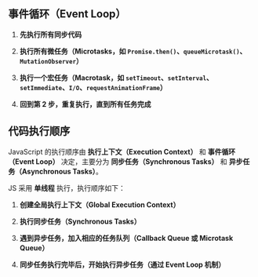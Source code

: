 
## 事件循环（Event Loop）

1. **先执行所有同步代码**
    
2. **执行所有微任务（Microtasks，如 `Promise.then()`、`queueMicrotask()`、`MutationObserver`）**
    
3.  **执行一个宏任务（Macrotask，如 `setTimeout`、`setInterval`、`setImmediate`、`I/O`、`requestAnimationFrame`）**
    
4. **回到第 2 步，重复执行，直到所有任务完成**


## 代码执行顺序

JavaScript 的执行顺序由 **执行上下文（Execution Context）** 和 **事件循环（Event Loop）** 决定，主要分为 **同步任务（Synchronous Tasks）** 和 **异步任务（Asynchronous Tasks）**。

JS 采用 **单线程** 执行，执行顺序如下：

1. **创建全局执行上下文（Global Execution Context）**
    
2. **执行同步任务（Synchronous Tasks）**
    
3. **遇到异步任务，加入相应的任务队列（Callback Queue 或 Microtask Queue）**
    
4. **同步任务执行完毕后，开始执行异步任务（通过 Event Loop 机制）**